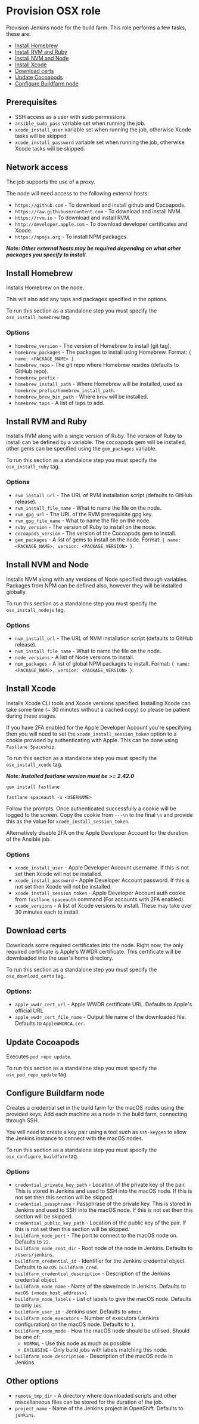 # Provision OSX role

Provision Jenkins node for the build farm. This role performs a few tasks, these are:

* [Install Homebrew](#prerequisites)
* [Install RVM and Ruby](#install-homebrew)
* [Install NVM and Node](#install-rvm-and-ruby)
* [Install Xcode](#install-xcode)
* [Download certs](#download-certs)
* [Update Cocoapods](#update-cocoapods)
* [Configure Buildfarm node](#configure-buildfarm-node)

## Prerequisites
* SSH access as a user with sudo permissions.
* `ansible_sudo_pass` variable set when running the job.
* `xcode_install_user` variable set when running the job, otherwise Xcode tasks will be skipped.
* `xcode_install_password` variable set when running the job, otherwise Xcode tasks will be skipped.

## Network access
The job supports the use of a proxy.

The node will need access to the following external hosts:
* `https://github.com` - To download and install github and Cocoapods.
* `https://raw.githubusercontent.com` - To download and install NVM.
* `https://rvm.io` - To download and install RVM.
* `http://developer.apple.com` - To download developer certificates and Xcode.
* `https://npmjs.org` - To install NPM packages.

***Note: Other external hosts may be required depending on what other packages you specify to install.***

## Install Homebrew
Installs Homebrew on the node.

This will also add any taps and packages specified in the options.

To run this section as a standalone step you must specify the `osx_install_homebrew` tag.

### Options
* `homebrew_version` - The version of Homebrew to install (git tag).
* `homebrew_packages` - The packages to install using Homebrew. Format: `{ name: <PACKAGE_NAME> }`.
* `homebrew_repo` - The git repo where Homebrew resides (defaults to GitHub repo).
* `homebrew_prefix` -
* `homebrew_install_path` - Where Homebrew will be installed, used as `homebrew_prefix/homebrew_install_path`.
* `homebrew_brew_bin_path` - Where `brew` will be installed.
* `homebrew_taps` - A list of taps to add.

## Install RVM and Ruby
Installs RVM along with a single version of Ruby. The version of Ruby
to install can be defined by a variable. The cocoapods gem will be installed, 
other gems can be specified using the `gem_packages` variable.

To run this section as a standalone step you must specify the `osx_install_ruby` tag.

### Options
* `rvm_install_url` - The URL of RVM installation script (defaults to GitHub release).
* `rvm_install_file_name` - What to name the file on the node.
* `rvm_gpg_url` - The URL of the RVM prerequisite gpg key.
* `rvm_gpg_file_name` - What to name the file on the node.
* `ruby_version` - The version of Ruby to install on the node.
* `cocoapods_version` - The version of the Cocoapods gem to install.
* `gem_packages` - A list of gems to install on the node. Format: `{ name: <PACKAGE_NAME>, version: <PACKAGE_VERSION> }`.

## Install NVM and Node
Installs NVM along with any versions of Node specified through variables.
Packages from NPM can be defined also, however they will be installed globally.

To run this section as a standalone step you must specify the `osx_install_nodejs` tag.

### Options
* `nvm_install_url` - The URL of NVM installation script (defaults to GitHub release).
* `nvm_install_file_name` - What to name the file on the node.
* `node_versions` - A list of Node versions to install.
* `npm_packages` - A list of global NPM packages to install. Format: `{ name: <PACKAGE_NAME>, version: <PACKAGE_VERSION> }`.

## Install Xcode
Installs Xcode CLI tools and Xcode versions specified.
Installing Xcode can take some time (~ 30 minutes without a cached copy) so please
be patient during these stages.

If you have 2FA enabled for the Apple Developer Account you're specifying then
you will need to set the `xcode_install_session_token` option to a cookie provided
by authenticating with Apple. This can be done using `Fastlane Spaceship`.

To run this section as a standalone step you must specify the `osx_install_xcode` tag.

***Note: Installed fastlane version must be >= 2.42.0***

```
gem install fastlane

fastlane spaceauth -u <USERNAME>
```

Follow the prompts. Once authenticated successfully a cookie will be logged to
the screen. Copy the cookie from `---\n` to the final `\n` and provide this as
the value for `xcode_install_session_token`.

Alternatively disable 2FA on the Apple Developer Account for the duration of the
Ansible job.

### Options
* `xcode_install_user` - Apple Developer Account username. If this is not set then Xcode will not be installed.
* `xcode_install_password` - Apple Developer Account password. If this is not set then Xcode will not be installed.
* `xcode_install_session_token` - Apple Developer Account auth cookie from `fastlane spaceauth` command (For accounts with 2FA enabled).
* `xcode_versions` - A list of Xcode versions to install. These may take over 30 minutes each to install.

## Download certs
Downloads some required certificates into the node. Right now, the only required certificate is Apple's WWDR certificate.
This certificate will be downloaded into the user's home directory.

To run this section as a standalone step you must specify the `osx_download_certs` tag.

### Options:
* `apple_wwdr_cert_url` - Apple WWDR certificate URL. Defaults to Apple's official URL
* `apple_wwdr_cert_file_name` - Output file name of the downloaded file. Defaults to `AppleWWDRCA.cer`.

## Update Cocoapods
Executes `pod repo update`.

To run this section as a standalone step you must specify the `osx_pod_repo_update` tag.

## Configure Buildfarm node
Creates a credential set in the build farm for the macOS nodes using the provided keys. Add each machine as a node in the build farm, connecting through SSH.

You will need to create a key pair using a tool such as `ssh-keygen` to allow the Jenkins instance to connect with the macOS nodes.

To run this section as a standalone step you must specify the `osx_configure_buildfarm` tag.

### Options
* `credential_private_key_path` - Location of the private key of the pair. This is stored in Jenkins and used to SSH into the macOS node. If this is not set then this section will be skipped.
* `credential_passphrase` - Passphrase of the private key. This is stored in Jenkins and used to SSH into the macOS node. If this is not set then this section will be skipped.
* `credential_public_key_path` - Location of the public key of the pair. If this is not set then this section will be skipped.
* `buildfarm_node_port` - The port to connect to the macOS node on. Defaults to `22`.
* `buildfarm_node_root_dir` - Root node of the node in Jenkins. Defaults to `/Users/jenkins`.
* `buildfarm_credential_id` - Identifier for the Jenkins credential object. Defaults to `macOS_buildfarm_cred`.
* `buildfarm_credential_description` - Description of the Jenkins credential object.
* `buildfarm_node_name` - Name of the slave/node in Jenkins. Defaults to `macOS (<node_host_address>)`.
* `buildfarm_node_labels` - List of labels to give the macOS node. Defaults to only `ios`.
* `buildfarm_user_id` - Jenkins user. Defaults to `admin`.
* `buildfarm_node_executors` - Number of executors (Jenkins configuration) on the macOS node. Defaults to `1`.
* `buildfarm_node_mode` - How the macOS node should be utilised. Should be one of:
  - `NORMAL` - Use this node as much as possible
  - `EXCLUSIVE` - Only build jobs with labels matching this node.
* `buildfarm_node_description` - Description of the macOS node in Jenkins.

## Other options
* `remote_tmp_dir` - A directory where downloaded scripts and other miscellaneous files can be stored for the duration of the job.
* `project_name` - Name of the Jenkins project in OpenShift. Defaults to `jenkins`.